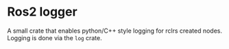 # Ros2 logger
A small crate that enables python/C++ style logging for rclrs created nodes. Logging is done via the `log` crate.
